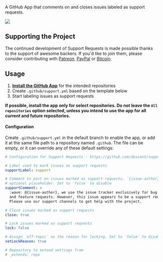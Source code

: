 A GitHub App that comments on and closes issues labeled as support requests.

![](https://raw.githubusercontent.com/dessant/support-requests/master/assets/screenshot.png)

## Supporting the Project

The continued development of Support Requests is made possible thanks to the support of awesome backers. If you'd like to join them, please consider contributing with [Patreon](https://armin.dev/go/patreon?pr=support-requests&src=app), [PayPal](https://armin.dev/go/paypal?pr=support-requests&src=app) or [Bitcoin](https://armin.dev/go/bitcoin?pr=support-requests&src=app).

## Usage

1. **[Install the GitHub App](https://github.com/apps/support)** for the intended repositories
2. Create `.github/support.yml` based on the template below
3. Start labeling issues as support requests

**If possible, install the app only for select repositories. Do not leave the `All repositories` option selected, unless you intend to use the app for all current and future repositories.**

#### Configuration

Create `.github/support.yml` in the default branch to enable the app, or add it at the same file path to a repository named `.github`. The file can be empty, or it can override any of these default settings:

```yaml
# Configuration for Support Requests - https://github.com/dessant/support-requests

# Label used to mark issues as support requests
supportLabel: support

# Comment to post on issues marked as support requests, `{issue-author}` is an
# optional placeholder. Set to `false` to disable
supportComment: >
  :wave: @{issue-author}, we use the issue tracker exclusively for bug reports
  and feature requests. However, this issue appears to be a support request.
  Please use our support channels to get help with the project.

# Close issues marked as support requests
close: true

# Lock issues marked as support requests
lock: false

# Assign `off-topic` as the reason for locking. Set to `false` to disable
setLockReason: true

# Repository to extend settings from
# _extends: repo
```
